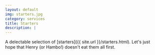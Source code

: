 ```yaml
---
layout: default
img: starters.jpg
category: services
title: Starters
description: |
---
```

  A delectable selection of [starters]({{ site.url }}/starters.html). Let's just hope that Henry (or Hambo!) doesn't eat them all first.
